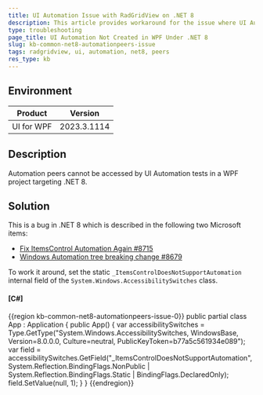 ```yaml
---
title: UI Automation Issue with RadGridView on .NET 8
description: This article provides workaround for the issue where UI Automation doesn't work in WPF after migrating to .NET 8.
type: troubleshooting
page_title: UI Automation Not Created in WPF Under .NET 8
slug: kb-common-net8-automationpeers-issue
tags: radgridview, ui, automation, net8, peers
res_type: kb
---
```

## Environment

| Product | Version |
|---------|---------|
| UI for WPF | 2023.3.1114 |

## Description

Automation peers cannot be accessed by UI Automation tests in a  WPF project targeting .NET 8.

## Solution

This is a bug in .NET 8 which is described in the following two Microsoft items:
* [Fix ItemsControl Automation Again #8715](https://github.com/dotnet/wpf/pull/8715)
* [Windows Automation tree breaking change #8679](https://github.com/dotnet/wpf/issues/8679)

To work it around, set the static `_ItemsControlDoesNotSupportAutomation` internal field of the `System.Windows.AccessibilitySwitches` class.

#### __[C#]__
{{region kb-common-net8-automationpeers-issue-0}}
	public partial class App : Application
	{
		public App()
		{
			var accessibilitySwitches = Type.GetType("System.Windows.AccessibilitySwitches, WindowsBase, Version=8.0.0.0, Culture=neutral, PublicKeyToken=b77a5c561934e089");
			var field = accessibilitySwitches.GetField("_ItemsControlDoesNotSupportAutomation", System.Reflection.BindingFlags.NonPublic | System.Reflection.BindingFlags.Static | BindingFlags.DeclaredOnly);
			field.SetValue(null, 1);
		}
	}
{{endregion}}
